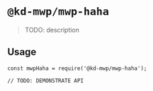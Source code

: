 # `@kd-mwp/mwp-haha`

> TODO: description

## Usage

```
const mwpHaha = require('@kd-mwp/mwp-haha');

// TODO: DEMONSTRATE API
```

